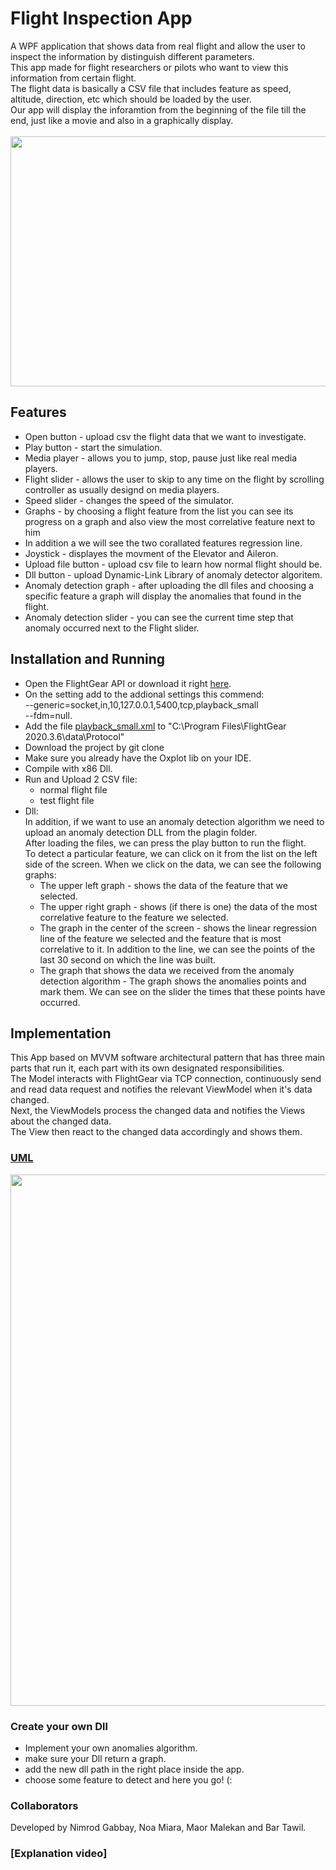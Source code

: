 # Flight Inspection App
A WPF application that shows data from real flight and allow the user to inspect the information by distinguish different parameters.</br>
This app made for flight researchers or pilots who want to view this information from certain flight.</br>
The flight data is basically a CSV file that includes feature as speed, altitude, direction, etc which should be loaded by the user.</br>
Our app will display the inforamtion from the beginning of the file till the end, just like a movie and also in a graphically display.</br></br>
<img src = "https://github.com/bartawil/milestone1/blob/master/Capture.PNG" width="650" height="400"></br>


## Features
* Open button - upload csv the flight data that we want to investigate.
* Play button - start the simulation.
* Media player - allows you to jump, stop, pause just like real media players.
* Flight slider - allows the user to skip to any time on the flight by scrolling controller as usually designd on media players.
* Speed slider - changes the speed of the simulator.
* Graphs - by choosing a flight feature from the list you can see its progress on a graph and also view the most correlative feature next to him </br>
* In addition a we will see the two corallated features regression line. 
* Joystick - displayes the movment of the Elevator and Aileron.
* Upload file button - upload csv file to learn how normal flight should be.
* Dll button - upload Dynamic-Link Library of anomaly detector algoritem.
* Anomaly detection graph - after uploading the dll files and choosing a specific feature a graph will display the anomalies that found in the flight. 
* Anomaly detection slider - you can see the current time step that anomaly occurred next to the Flight slider.


## Installation and Running
* Open the FlightGear API or download it right [here](https://www.flightgear.org). </br>
* On the setting add to the addional settings this commend: </br>
  --generic=socket,in,10,127.0.0.1,5400,tcp,playback_small </br>
  --fdm=null. </br>
* Add the file [playback_small.xml](https://github.com/bartawil/milestone1/blob/master/playback_small.xml) to "C:\Program Files\FlightGear 2020.3.6\data\Protocol"
* Download the project by git clone
* Make sure you already have the Oxplot lib on your IDE.
* Compile with x86 Dll.
* Run and Upload 2 CSV file: </br>
  * normal flight file
  * test flight file 
* Dll: </br>
  In addition, if we want to use an anomaly detection algorithm we need to upload an anomaly detection DLL from the plagin folder. </br>
  After loading the files, we can press the play button to run the flight. </br>
  To detect a particular feature, we can click on it from the list on the left side of the screen. When we click on the data, we can see the following graphs:
  * The upper left graph - shows the data of the feature that we selected.
  * The upper right graph - shows (if there is one) the data of the most correlative feature to the feature we selected.
  * The graph in the center of the screen - shows the linear regression line of the feature we selected and the feature that is most correlative to it.  In addition to the   line, we can see the points of the last 30 second on which the line was built.
  - The graph that shows the data we received from the anomaly detection algorithm - The graph shows the anomalies points and mark them. We can see on the slider the times that these points have occurred.


## Implementation
This App based on MVVM software architectural pattern that has three main parts that run it, each part with its own designated responsibilities. </br>
The Model interacts with FlightGear via TCP connection, continuously send and read data request and notifies the relevant ViewModel when it's data changed. </br>
Next, the ViewModels process the changed data and notifies the Views about the changed data. </br>
The View then react to the changed data accordingly and shows them.

### [UML](https://github.com/bartawil/milestone1/blob/master/Untitled%20Diagram.jpg)
<img src="https://github.com/bartawil/milestone1/blob/master/Untitled%20Diagram.jpg" width="650" height="850">

### Create your own Dll 
* Implement your own anomalies algorithm.
* make sure your Dll return a graph.
* add the new dll path in the right place inside the app.
* choose some feature to detect and here you go! (:


### Collaborators
Developed by Nimrod Gabbay, Noa Miara, Maor Malekan and Bar Tawil.</br>


### [Explanation video]
